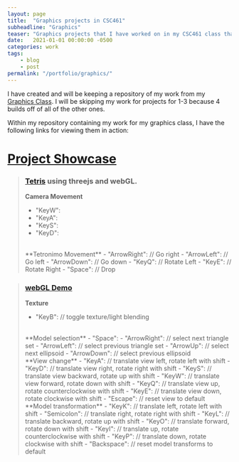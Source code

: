 ```yaml
---
layout: page
title:  "Graphics projects in CSC461"
subheadline: "Graphics"
teaser: "Graphics projects that I have worked on in my CSC461 class that demonstrates lighting knowledge."
date:   2021-01-01 00:00:00 -0500
categories: work
tags:
    - blog
    - post
permalink: "/portfolio/graphics/"
---
```


I have created and will be keeping a repository of my work from my [Graphics Class](https://github.com/Starviling/GraphicsWork). I will be skipping my work for projects for 1-3 because 4 builds off of all of the other ones.

Within my repository containing my work for my graphics class, I have the following links for viewing them in action:

# [Project Showcase](https://github.com/Starviling/GraphicsWork)
>### [Tetris](https://starviling.github.io/GraphicsWork/Tetris/) using threejs and webGL.
>
> **Camera Movement**
> - "KeyW":
> - "KeyA":
> - "KeyS":
> - "KeyD":
>
> <br/>
> **Tetronimo Movement**
> - "ArrowRight": // Go right
> - "ArrowLeft": // Go left
> - "ArrowDown": // Go down
> - "KeyQ": // Rotate Left
> - "KeyE": // Rotate Right
> - "Space": // Drop

>### [webGL Demo](https://starviling.github.io/GraphicsWork/WebGLSelectTextureView/)
>
> **Texture**
> - "KeyB": // toggle texture/light blending
>
> <br/>
> **Model selection**
> - "Space": 
> - "ArrowRight": // select next triangle set
> - "ArrowLeft": // select previous triangle set
> - "ArrowUp": // select next ellipsoid
> - "ArrowDown": // select previous ellipsoid  
>
> <br/>
> **View change**
> - "KeyA": // translate view left, rotate left with shift
> - "KeyD": // translate view right, rotate right with shift
> - "KeyS": // translate view backward, rotate up with shift
> - "KeyW": // translate view forward, rotate down with shift
> - "KeyQ": // translate view up, rotate counterclockwise with shift
> - "KeyE": // translate view down, rotate clockwise with shift
> - "Escape": // reset view to default
>
> <br/>
> **Model transformation**
> - "KeyK": // translate left, rotate left with shift
> - "Semicolon": // translate right, rotate right with shift
> - "KeyL": // translate backward, rotate up with shift
> - "KeyO": // translate forward, rotate down with shift
> - "KeyI": // translate up, rotate counterclockwise with shift 
> - "KeyP": // translate down, rotate clockwise with shift
> - "Backspace": // reset model transforms to default

